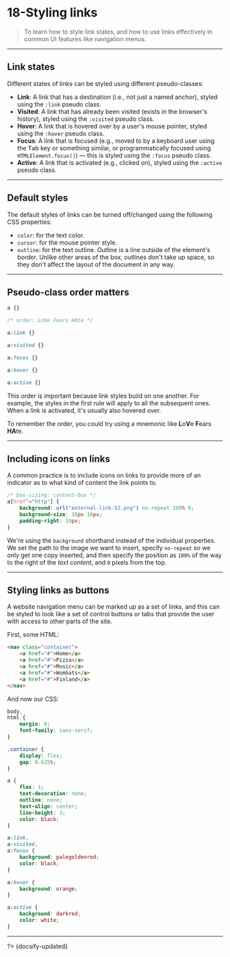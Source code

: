 # 18-Styling links

> To learn how to style link states, and how to use links effectively in common UI features like navigation menus.

---

## Link states

Different states of links can be styled using different pseudo-classes:

- **Link**: A link that has a destination (i.e., not just a named anchor), styled using the `:link` pseudo class.
- **Visited**: A link that has already been visited (exists in the browser's history), styled using the `:visited` pseudo class.
- **Hover**: A link that is hovered over by a user's mouse pointer, styled using the `:hover` pseudo class.
- **Focus**: A link that is focused (e.g., moved to by a keyboard user using the <kbd>Tab</kbd> key or something similar, or programmatically focused using `HTMLElement.focus()`) — this is styled using the `:focus` pseudo class.
- **Active**: A link that is activated (e.g., clicked on), styled using the `:active` pseudo class.

---

## Default styles

The default styles of links can be turned off/changed using the following CSS properties:

- `color`: for the text color.
- `cursor`: for the mouse pointer style.
- `outline`: for the text outline. Outline is a line outside of the element's border. Unlike other areas of the box, outlines don't take up space, so they don't affect the layout of the document in any way.

---

## Pseudo-class order matters

```css
a {}

/* order: LoVe Fears HAte */

a:link {}

a:visited {}

a:focus {}

a:hover {}

a:active {}
```

This order is important because link styles build on one another. For example, the styles in the first rule will apply to all the subsequent ones. When a link is activated, it's usually also hovered over.

To remember the order, you could try using a mnemonic like **L**o**V**e **F**ears **HA**te.

---

## Including icons on links

A common practice is to include icons on links to provide more of an indicator as to what kind of content the link points to.

```css
/* box-sizing: content-box */
a[href^="http"] {
    background: url("external-link-52.png") no-repeat 100% 0;
    background-size: 16px 16px;
    padding-right: 19px;
}
```

We're using the `background` shorthand instead of the individual properties. We set the path to the image we want to insert, specify `no-repeat` so we only get one copy inserted, and then specify the position as `100%` of the way to the right of the *text content*, and `0` pixels from the top.

---

## Styling links as buttons

A website navigation menu can be marked up as a set of links, and this can be styled to look like a set of control buttons or tabs that provide the user with access to other parts of the site.

First, some HTML:

```html
<nav class="container">
    <a href="#">Home</a>
    <a href="#">Pizza</a>
    <a href="#">Music</a>
    <a href="#">Wombats</a>
    <a href="#">Finland</a>
</nav>
```

And now our CSS:

```css
body,
html {
    margin: 0;
    font-family: sans-serif;
}

.container {
    display: flex;
    gap: 0.625%;
}

a {
    flex: 1;
    text-decoration: none;
    outline: none;
    text-align: center;
    line-height: 3;
    color: black;
}

a:link,
a:visited,
a:focus {
    background: palegoldenrod;
    color: black;
}

a:hover {
    background: orange;
}

a:active {
    background: darkred;
    color: white;
}
```



---

?> {docsify-updated}